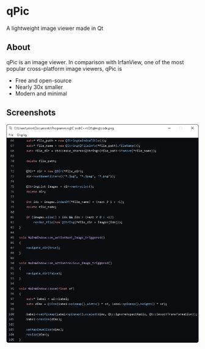 # qPic
A lightweight image viewer made in Qt

## About
qPic is an image viewer. In comparison with IrfanView, one of the most popular cross-platform image viewers, qPic is
- Free and open-source
- Nearly 30x smaller
- Modern and minimal

## Screenshots
![](screenshot.png)
